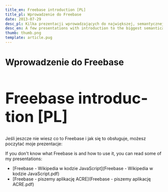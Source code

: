 ```yaml
---
title_en: Freebase introduction [PL]
title_pl: Wprowadzenie do Freebase
date: 2013-07-29
desc_pl: Kilka prezentacji wprowadzających do największej, semantycznej bazy danych na świecie.
desc_en: A few presentations with introduction to the biggest semantical database in the world.
thumb: thumb.png
template: article.pug
---
```


<h1 lang=pl>Wprowadzenie do Freebase</h1>
<h1 lang=en style=font-size:3.5em>Freebase introduction [PL]</h1>

<p lang=pl>Jeśli jeszcze nie wiesz co to Freebase i jak się to obsługuje, możesz poczytać moje prezentacje:
<p lang=en>If you don't know what Freebase is and how to use it, you can read some of my presentations:

- [Freebase - Wikipedia w kodzie JavaScript](Freebase - Wikipedia w kodzie JavaScript.pdf)
- [Freebase - piszemy aplikację ACRE](Freebase - piszemy aplikację ACRE.pdf)

